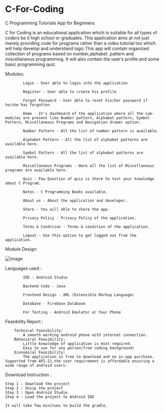 # C-For-Coding

C Programming Tutorials App for Beginners

C for Coding is an educational application which is suitable for all types of coders be it high school or graduates. This application aims at not just merely providing code for programs rather than a video tutorial too which will help  develop and understand logic.This app will contain organized collection of programs based on number,alphabet ,pattern and miscellaneous programming. It will also contain the user’s profile and some basic programming quiz.

Modules:

			Login - User able to login into the application

			Register - User able to create his profile

			Forgot Password - User able to reset his/her password if he/she has forgotten

			Home - It's dashboard of the application where all the sub-modules are present like Number pattern, Alphabet pattern, Symbol Pattern, Miscellaneous Programs and Navigation drawer option.

			Number Pattern - All the list of number pattern is available.

			Alphabet Pattern - All the list of alphabet patterns are available here.

			Symbol Pattern - All the list of alphabet patterns are available here.

			Miscellaneous Programs - Here all the list of Miscellaneous programs are available here.

			Quiz - Few Question of quiz is there to test your knowledge about C Program.

			Notes - C Programming Books available.

			About us - About the application and developer.

			Share - You will able to share the app.

			Privacy Policy - Privacy Policy of the application.

			Terms & Condition - Terms & condition of the application.

			Logout - Use this option to get logged out from the application.
			
Module Design:

![image](https://user-images.githubusercontent.com/83809250/176499552-4769e79f-3ded-4ee0-b68f-54085f1544fa.png)

Languages used : 

			IDE - Android Studio

			Backend Code - Java

			Frontend Design - XML (Extensible Markup Language)

			Database - Firebase Database

			For Testing - Android Emulator or Your Phone

Feasibility Report : 
			
		Technical Feasibility:
			A smooth working android phone with internet connection.
		Behavioral Feasibility:
			Little knowledge of application is must required.
			Easy to use for any person(from coding background)
		Economical Feasibility:
			The application is free to download and no in-app purchase. Supported from API-21,the user requirement is affordable ensuring a wide range of android users.


Download Instruction : 
    
    Step 1 : Download the project
    Step 2 : Unzip the project
    Step 3 : Open Android Studio
    Step 4 : Load the project to Android IDE
    
    It will take few minitues to build the gradle.


	



